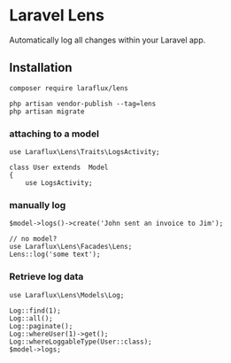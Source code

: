 # Laravel Lens
Automatically log all changes within your Laravel app.

## Installation
```
composer require laraflux/lens
```
```
php artisan vendor-publish --tag=lens
php artisan migrate
```
### attaching to a model
```
use Laraflux\Lens\Traits\LogsActivity;

class User extends  Model
{
    use LogsActivity;
```

### manually log
```
$model->logs()->create('John sent an invoice to Jim');

// no model?
use Laraflux\Lens\Facades\Lens;
Lens::log('some text');
```

### Retrieve log data
```
use Laraflux\Lens\Models\Log;

Log::find(1);
Log::all();
Log::paginate();
Log::whereUser(1)->get();
Log::whereLoggableType(User::class);
$model->logs;
```
